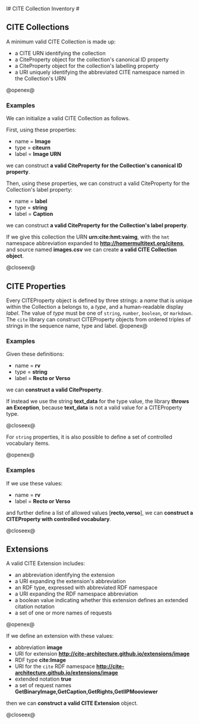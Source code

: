 I# CITE Collection Inventory #


## CITE Collections ##

A minimum valid CITE Collection is made up:

- a CITE URN identifying the collection
- a CiteProperty object for the collection's canonical ID property
- a CiteProperty object for the collection's labelling property
- a URI uniquely identifying the abbreviated CITE namespace named in the Collection's URN


@openex@

### Examples ###

We can initialize a valid CITE Collection as follows.

First, using these properties: 

- name = <strong concordion:set="#name2">Image</strong>
- type =  <strong concordion:set="#type2">citeurn</strong>
- label =  <strong concordion:set="#label2">Image URN</strong>

we can construct 
<strong concordion:assertTrue="isValidProp(#name2,#type2,#label2)">a valid CiteProperty for the Collection's  canonical ID property</strong>.

Then, using these properties, we can construct a valid CiteProperty for the Collection's label property:


- name = <strong concordion:set="#name3">label</strong>
- type =  <strong concordion:set="#type3">string</strong>
- label =  <strong concordion:set="#label3">Caption</strong>

we can construct <strong concordion:assertTrue="isValidProp(#name2,#type2,#label2)">a valid CiteProperty for the Collection's  label property</strong>.

If we give this collection the URN <strong concordion:set="#imgurn">urn:cite:hmt:vaimg</strong>,  with the `hmt` namespace abbreviation expanded to <strong concordion:set="#fulluri">http://homermultitext.org/citens</strong>, and source named <strong concordion:set="#srcname">images.csv</strong> we can create  <strong  concordion:assertTrue="isValidCollection(#name3,#type3,#label3,#name3,#type3,#label3,#imgurn,#fulluri,#srcname)">a valid CITE Collection object</strong>.


@closeex@




## CITE Properties ##

Every CITEProperty object is defined by three strings:  a *name* that is unique within the Collection a belongs to, a *type*,  and a human-readable display *label*.  The value of *type* must be one of  `string`, `number`, `boolean`, or `markdown`.  The `cite` library can construct CITEProperty objects from ordered triples of strings in the sequence name, type and label.
@openex@

### Examples ###

Given these definitions:

- name = <strong concordion:set="#name1">rv</strong>
- type =  <strong concordion:set="#type1">string</strong>
- label =  <strong concordion:set="#label1">Recto or Verso</strong>

we can <strong concordion:assertTrue="isValidProp(#name1,#type1,#label1)">construct a valid CiteProperty</strong>.


If instead we use the string <strong concordion:set="#badtype">text_data</strong> for the type value, the library <strong concordion:assertFalse="isValidProp(#name1,#badtype,#label1)">throws an Exception</strong>, because **text_data** is not a valid value for a CITEProperty type.


@closeex@



For `string` properties, it is also possible to define a set of controlled vocabulary items.


@openex@

### Examples ###


If we use these values:

- name = <strong concordion:set="#name1">rv</strong>
- label =  <strong concordion:set="#label1">Recto or Verso</strong>

and further define a list of allowed values [<strong concordion:set="#vocab">recto,verso</strong>], we can <strong concordion:assertTrue="isValidControlledProp(#name1,#label1,#vocab)">construct a CITEProperty with controlled vocabulary</strong>.



@closeex@


## Extensions ##

A valid CITE Extension includes:

- an abbreviation identifying the extension
- a URI expanding the extension's abbreviation
- an RDF type, expressed with abbreviated RDF namespace
- a URI expanding the RDF namespace abbreviation
- a boolean value indicating whether this extension defines an extended citation notation
- a set of one or more names of requests


@openex@

If we define an extension with these values:

- abbreviation <strong concordion:set="#extname">image</strong>
- URI for extension <strong concordion:set="#exturi">http://cite-architecture.github.io/extensions/image</strong>
- RDF type <strong concordion:set="#rdftype">cite:Image</strong>
- URI for the `cite` RDF namespace <strong concordion:set="#rdfuri">http://cite-architecture.github.io/extensions/image</strong>
- extended notation <strong concordion:set="#extendcite">true</strong>
- a set of request names <strong concordion:set="#reqlist">GetBinaryImage,GetCaption,GetRights,GetIIPMooviewer</strong>

then we can <strong concordion:assertTrue="isValidExt(#extname, #exturi, #rdftype, #rdfuri, #extendcite, #reqlist)">construct a valid CITE Extension</strong> object.

@closeex@
